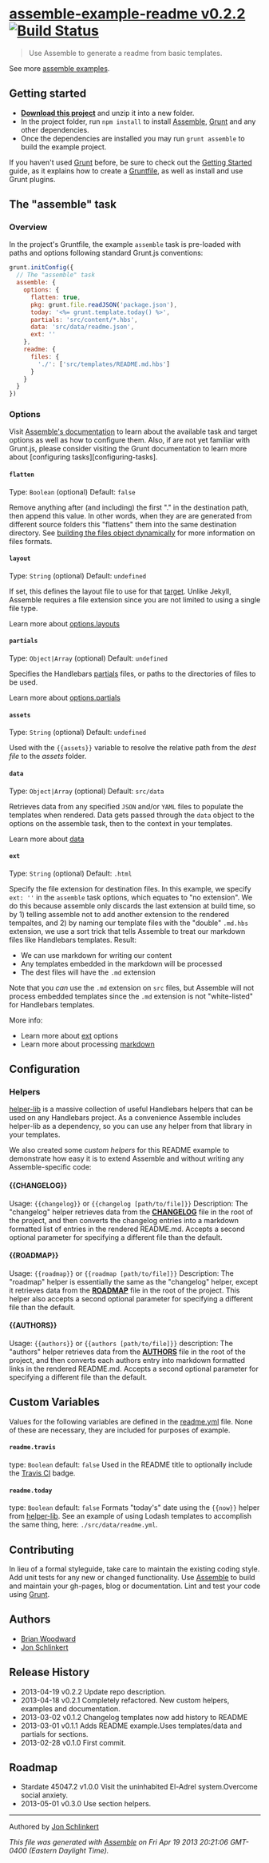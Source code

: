 # [assemble-example-readme v0.2.2](https://github.com/assemble/assemble-examples-readme) [![Build Status](https://travis-ci.org/assemble/assemble-example-readme.png)](https://travis-ci.org/assemble/assemble-example-readme)

> Use Assemble to generate a readme from basic templates.

See more [assemble examples][assemble-examples].

## Getting started
* **[Download this project][download]** and unzip it into a new folder.  
* In the project folder, run `npm install` to install [Assemble][assemble], [Grunt](http://gruntjs.com/) and any other dependencies.
* Once the dependencies are installed you may run `grunt assemble` to build the example project.

If you haven't used [Grunt](http://gruntjs.com/) before, be sure to check out the [Getting Started](http://gruntjs.com/getting-started) guide, as it explains how to create a [Gruntfile][gruntfile], as well as install and use Grunt plugins. 



## The "assemble" task

### Overview
In the project's Gruntfile, the example `assemble` task is pre-loaded with paths and options following standard Grunt.js conventions:

```js
grunt.initConfig({
  // The "assemble" task
  assemble: {
    options: {
      flatten: true,
      pkg: grunt.file.readJSON('package.json'),
      today: '<%= grunt.template.today() %>',
      partials: 'src/content/*.hbs',
      data: 'src/data/readme.json',
      ext: ''
    },
    readme: {
      files: {
        './': ['src/templates/README.md.hbs']
      }
    }
  }
})
```


### Options
Visit [Assemble's documentation][wiki] to learn about the available task and target options as well as how to configure them. Also, if are not yet familiar with Grunt.js, please consider visiting the Grunt documentation to learn more about [configuring tasks][configuring-tasks]. 

#### `flatten`
Type: `Boolean` (optional)
Default: `false`

Remove anything after (and including) the first "." in the destination path, then append this value. In other words, when they are are generated from different source folders this "flattens" them into the same destination directory. See [building the files object dynamically][files-object] for more information on files formats.


#### `layout`
Type: `String` (optional)
Default: `undefined`

If set, this defines the layout file to use for that [target][tasks-and-targets]. Unlike Jekyll, Assemble requires a file extension since you are not limited to using a single file type.

Learn more about [options.layouts][layouts]

#### `partials`
Type: `Object|Array` (optional)
Default: `undefined` 

Specifies the Handlebars [partials][] files, or paths to the directories of files to be used. 

Learn more about [options.partials][partials]

#### `assets`
Type: `String` (optional)
Default: `undefined`

Used with the `{{assets}}` variable to resolve the relative path from the _dest file_ to the _assets_ folder.


#### `data`
Type: `Object|Array` (optional)
Default: `src/data`

Retrieves data from any specified `JSON` and/or `YAML` files to populate the templates when rendered. Data gets passed through the `data` object to the options on the assemble task, then to the context in your templates. 

Learn more about [data][data]

#### `ext`
Type: `String` (optional)
Default: `.html`

Specify the file extension for destination files.  In this example, we specify `ext: ''` in the `assemble` task options, which equates to "no extension". We do this because assemble only discards the last extension at build time, so by 1) telling assemble not to add another extension to the rendered tempaltes, and 2) by naming our template files with the "double" `.md.hbs` extension, we use a sort trick that tells Assemble to treat our markdown files like Handlebars templates. Result:

* We can use markdown for writing our content
* Any templates embedded in the markdown will be processed
* The dest files will have the `.md` extension

Note that you _can_ use the `.md` extension on `src` files, but Assemble will not process embedded templates since the `.md` extension is not "white-listed" for Handlebars templates. 

More info: 
* Learn more about [ext][options] options
* Learn more about processing [markdown][]


## Configuration

### Helpers
[helper-lib](https://github.com/assemble/helper-lib/) is a massive collection of useful Handlebars helpers that can be used on any Handlebars project. As a convenience Assemble includes helper-lib as a dependency, so you can use any helper from that library in your templates. 

We also created some _custom helpers_ for this README example to demonstrate how easy it is to extend Assemble and without writing any Assemble-specific code:

#### {{CHANGELOG}}
Usage: `{{changelog}}` or `{{changelog [path/to/file]}}` 
Description: The "changelog" helper retrieves data from the **[CHANGELOG](CHANGELOG)** file in the root of the project, and then converts the changelog entries into a markdown formatted list of entries in the rendered README.md. Accepts a second optional parameter for specifying a different file than the default.

#### {{ROADMAP}}
Usage: `{{roadmap}}` or `{{roadmap [path/to/file]}}` 
Description: The "roadmap" helper is essentially the same as the "changelog" helper, except it retrieves data from the **[ROADMAP](ROADMAP)** file in the root of the project. This helper also accepts a second optional parameter for specifying a different file than the default.

#### {{AUTHORS}}
Usage: `{{authors}}` or `{{authors [path/to/file]}}` 
description: The "authors" helper retrieves data from the **[AUTHORS](AUTHORS)** file in the root of the project, and then converts each authors entry into markdown formatted links in the rendered README.md. Accepts a second optional parameter for specifying a different file than the default.



## Custom Variables
Values for the following variables are defined in the [readme.yml](./src/data/readme.yml) file. None of these are necessary, they are included for purposes of example. 


#### `readme.travis`
type: `Boolean`
default: `false`
Used in the README title to optionally include the [Travis CI](https://travis-ci.org/) badge. 

#### `readme.today`
type: `Boolean`
default: `false`
Formats "today's" date using the `{{now}}` helper from [helper-lib](https://github.com/assemble/helper-lib/). 
See an example of using Lodash templates to accomplish the same thing, here: `./src/data/readme.yml`. 





## Contributing
In lieu of a formal styleguide, take care to maintain the existing coding style. Add unit tests for any new or changed functionality. Use [Assemble][assemble] to build and maintain your gh-pages, blog or documentation. Lint and test your code using [Grunt](http://gruntjs.com/).



## Authors
* [Brian Woodward](http://github.com/doowb)  
* [Jon Schlinkert](http://github.com/jonschlinkert)  

## Release History
* 2013-04-19    v0.2.2    Update repo description.
* 2013-04-18    v0.2.1    Completely refactored. New custom helpers, examples and documentation.
* 2013-03-02    v0.1.2    Changelog templates now add history to README
* 2013-03-01    v0.1.1    Adds README example.Uses templates/data and partials for sections.
* 2013-02-28    v0.1.0    First commit.


## Roadmap
* Stardate 45047.2    v1.0.0    Visit the uninhabited El-Adrel system.Overcome social anxiety.
* 2013-05-01    v0.3.0    Use section helpers.


---
Authored by [Jon Schlinkert](http://github.com/jonschlinkert/)

_This file was generated with [Assemble][] on Fri Apr 19 2013 20:21:06 GMT-0400 (Eastern Daylight Time)._

<!-- assemble links -->

[download]: https://github.com/assemble/assemble-examples-basic/archive/master.zip
[assemble]: https://github.com/assemble/assemble/
[assemble-examples]: https://github.com/assemble/assemble-examples

[wiki]: https://github.com/assemble/assemble/wiki
[data]: https://github.com/assemble/assemble/wiki/data
[layouts]: https://github.com/assemble/assemble/wiki/layouts
[markdown]: https://github.com/assemble/assemble/wiki/markdown
[options]: https://github.com/assemble/assemble/wiki/options
[partials]: https://github.com/assemble/assemble/wiki/partials


<!-- grunt links -->

[gruntfile]: http://gruntjs.com/sample-gruntfile
[configuring tasks]: http://gruntjs.com/configuring-tasks
[files-object]: http://gruntjs.com/configuring-tasks#building-the-files-object-dynamically
[tasks-and-targets]: http://gruntjs.com/configuring-tasks#task-configuration-and-targets